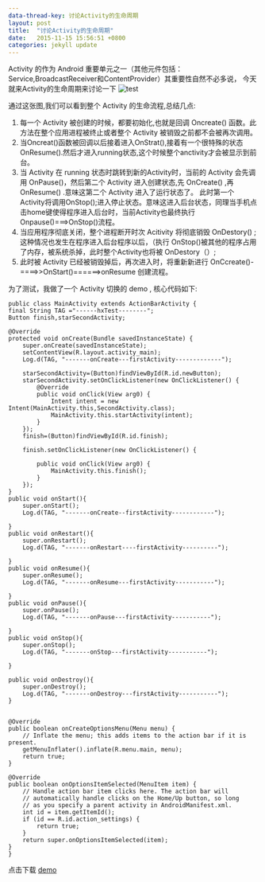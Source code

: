 ```yaml
---
data-thread-key: 讨论Activity的生命周期
layout: post
title:  "讨论Activity的生命周期"
date:   2015-11-15 15:56:51 +0800
categories: jekyll update
---
```

Activity 的作为 Android 重要单元之一（其他元件包括：Service,BroadcastReceiver和ContentProvider）其重要性自然不必多说， 今天就来Activity的生命周期来讨论一下
![test](http://7xofac.com1.z0.glb.clouddn.com/Android_Activity_life.jpg)

通过这张图,我们可以看到整个 Activity 的生命流程,总结几点:

 1. 每一个 Activity 被创建的时候，都要初始化,也就是回调 Oncreate() 函数。此方法在整个应用进程被终止或者整个 Activity 被销毁之前都不会被再次调用。
 2. 当Oncreat()函数被回调以后接着进入OnStrat(),接着有一个很特殊的状态 OnResume().然后才进入running状态,这个时候整个anctivity才会被显示到前台。
 3. 当 Activity 在 running 状态时跳转到新的Activity时，当前的 Activity 会先调用 OnPause()，然后第二个 Activity 进入创建状态,先 OnCreate() ,再 OnResume() .意味这第二个 Activity 进入了运行状态了。
    此时第一个Activity将调用OnStop();进入停止状态。意味这进入后台状态，同理当手机点击home键使得程序进入后台时，当前Activity也最终执行Onpause()===>OnStop()流程。
 4. 当应用程序彻底关闭，整个进程断开时次 Acitivity 将彻底销毁 OnDestory() ;这种情况也发生在程序进入后台程序以后，（执行 OnStop()被其他的程序占用了内存，被系统杀掉，此时整个Activity也将被 OnDestory（）;
 5. 此时被 Activity 已经被销毁掉后，再次进入时，将重新新进行 OnCcreate()-====>>OnStart()======>onResume 创建流程。
 
为了测试，我做了一个 Activity 切换的 demo , 核心代码如下:


    public class MainActivity extends ActionBarActivity {
    final String TAG ="------hxTest--------";
	Button finish,starSecondActivity;

    @Override
    protected void onCreate(Bundle savedInstanceState) {
        super.onCreate(savedInstanceState);
        setContentView(R.layout.activity_main);
        Log.d(TAG, "-------onCreate---firstActivity-------------");
        
        starSecondActivity=(Button)findViewById(R.id.newButton);
        starSecondActivity.setOnClickListener(new OnClickListener() {
			@Override
			public void onClick(View arg0) {
				Intent intent = new Intent(MainActivity.this,SecondActivity.class);
				MainActivity.this.startActivity(intent);
			}
		});
        finish=(Button)findViewById(R.id.finish);
        
        finish.setOnClickListener(new OnClickListener() {
			
			public void onClick(View arg0) {
				MainActivity.this.finish();
			}
		});
    }
    public void onStart(){
    	super.onStart();
    	Log.d(TAG, "-------onCreate--firstActivity------------");
    	
    }
    public void onRestart(){
    	super.onRestart();
    	Log.d(TAG, "-------onRestart----firstActivity----------");
    	
    }
    public void onResume(){
    	super.onResume();
    	Log.d(TAG, "-------onResume---firstActivity-----------");
    	
    }
    public void onPause(){
    	super.onPause();
    	Log.d(TAG, "-------onPause---firstActivity-----------");
    	
    }
    public void onStop(){
    	super.onStop();
    	Log.d(TAG, "-------onStop---firstActivity-----------");
    	
    }
    
    public void onDestroy(){
    	super.onDestroy();
    	Log.d(TAG, "-------onDestroy---firstActivity-----------");
    }


    @Override
    public boolean onCreateOptionsMenu(Menu menu) {
        // Inflate the menu; this adds items to the action bar if it is present.
        getMenuInflater().inflate(R.menu.main, menu);
        return true;
    }

    @Override
    public boolean onOptionsItemSelected(MenuItem item) {
        // Handle action bar item clicks here. The action bar will
        // automatically handle clicks on the Home/Up button, so long
        // as you specify a parent activity in AndroidManifest.xml.
        int id = item.getItemId();
        if (id == R.id.action_settings) {
            return true;
        }
        return super.onOptionsItemSelected(item);
    }
    }

点击下载 [demo](http://download.csdn.net/detail/u010178833/7923245 "demo")
